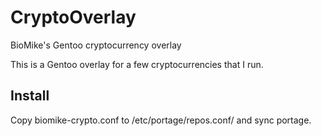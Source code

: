 # CryptoOverlay
BioMike's Gentoo cryptocurrency overlay

This is a Gentoo overlay for a few cryptocurrencies that I run.

Install
-------
Copy biomike-crypto.conf to /etc/portage/repos.conf/ and sync portage.
